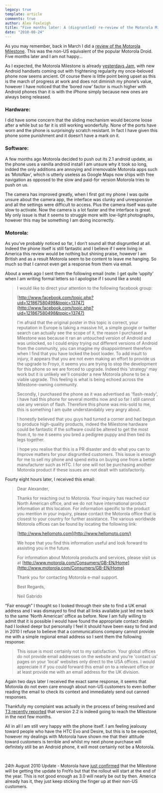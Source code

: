 ```yaml
---
legacy: true 
template: article 
comments: true 
author: Alex Foxleigh
title: "Five months later: A (disgruntled) re-review of the Motorola Milestone."
date: "2010-08-24"
---
```


As you may remember, back in March I did a [review of the Motorola Milestone](/2010/03/12/review-motorola-milestone-uk/). This was the non-US equivalent of the popular Motorola Droid. Five months later and I am not happy...

As I expected, the Motorola Milestone is already [yesterdays Jam](http://www.google.co.uk/search?q=yesterdays+jam&ie=utf-8&oe=utf-8&aq=t&rls=org.mozilla:en-GB:official&client=firefox-a), with new Android handsets coming out with frightening regularity my once-beloved phone now seems ancient. Of course there is little point being upset as this is the march of progress at work and does not diminish my phone’s value, however I have noticed that the ‘bored now’ factor is much higher with Android phones than it is with the iPhone simply because new ones are always being released.

### Hardware:

I did have some concern that the sliding mechanism would become loose after a while but so far it is still working wonderfully. None of the ports have worn and the phone is surprisingly scratch resistant. In fact I have given this phone some punishment and it doesn’t have a mark on it.

### Software:

A few months ago Motorola decided to push out its 2.1 android update, as the phone uses a vanilla android install I am unsure why it took so long, indded the only additions are annoying and irremovable Motorola apps such as ‘MotoNav’, which is utterly useless as Google Maps now ships with free navigation as opposed to the slow and paid-for version Motorola tries to push on us.

The camera has improved greatly, when I first got my phone I was quite unsure about the camera app, the interface was clunky and unresponsive and all the settings were difficult to access. Plus the camera itself was quite slow to activate. Now the camera is a lot faster and the interface is great. My only issue is that it seems to struggle more with low-light photographs, however this may be something I am doing incorrectly.

### Motorola:

As you’ve probably noticed so far, I don’t sound all that disgruntled at all. Indeed the phone itself is still fantastic and I believe if I were living in America this review would be nothing but shining praise, however I am British and as a result Motorola seem to be content to leave me hanging. So much so that I cannot even get a response from them via email.

About a week ago I sent them the following email (note: I get quite ‘uppity’ when I am writing formal letters so I apologise if I sound like a snob)

> I would like to direct your attention to the following facebook group:
> 
> [http://www.facebook.com/topic.php?uid=121867580498&topic=13747](http://www.facebook.com/topic.php?uid=121867580498&topic=13747)
> 
> I'm afraid that the original poster in this topic is correct, your reputation in Europe is taking a massive hit, a simple google or twitter search can actually see the scope of it, the reason I purchased a Milestone was because it ran an untouched version of Android and was unlocked, so I could enjoy trying out different versions of Android from the community, you can imagine my disappointment therefore when I find that you have locked the boot loader. To add insult to injury, it appears that you are not even making an effort to provide us the upgrade to Froyo, it seems you are trying to stop the development for this phone so we are forced to upgrade. Indeed this 'strategy' may work but it is unlikely we'll consider a new Motorola phone to be a viable upgrade. This feeling is what is being echoed across the Milestone-owning community.
> 
> Secondly, I purchased the phone as it was advertised as 'flash-ready', I have had this phone for several months now and so far I still cannot use any version of flash. Therefore this phone was mis-sold to me, this is something I am quite understandably very angry about.
> 
> I honestly believed that you guys had turned a corner and had begun to produce high-quality products, indeed the Milestone hardware could be fantastic if the software could be altered to get the most from it, to me it seems you bred a pedigree puppy and then tied its legs together.
> 
> I hope you realise that this is a PR disaster and do what you can to improve matters for your disgruntled customers. This issue is enough for me to sell my phone and spend extra on buying one from a better manufacturer such as HTC. I for one will not be purchasing another Motorola product if these issues are not dealt with satisfactorily.

Fourty eight hours later, I received this email:

> Dear Alexander,
> 
> Thanks for reaching out to Motorola. Your inquiry has reached our North American office, and we do not have international product information at this location. For information specific to the product you mention in your inquiry, please contact the Motorola office that is closest to your country for further assistance. The various worldwide Motorola offices can be found by locating the following link:
> 
> [http://www.hellomoto.com](http://www.hellomoto.com/)
> 
> We hope that you find this information useful and look forward to assisting you in the future.
> 
> For information about Motorola products and services, please visit us at [http://www.motorola.com/Consumers/GB-EN/Home](http://www.motorola.com/Consumers/GB-EN/Home)
> 
> Thank you for contacting Motorola e-mail support.
> 
> Best Regards,
> 
> Neil Gabrido

“Fair enough” I thought so I looked through their site to find a UK email address and I was dismayed to find that all links available just led me back to the same ‘North American’ office as before. Now I am fully willing to admit that it is possible I would have found the appropriate contact details had I looked deepr but personally I feel it should have been easy to find and in 2010 I refuse to believe that a communications company cannot provide me with a simple regional email address so I sent them the following response:

> This issue is most certainly not to my satisfaction. Your global offices do not provide email addresses on the website and you’re 'contact us' pages on your 'local' websites only direct to the USA offices. I would appreciate it if you could forward this email on to a relevant office or at least provide me with an email address for the UK division.

Again two days later I received the exact same response, it seems that Motorola do not even care enough about non-US customers to even bother reading the email to check its context and immediately send out canned responses.

Thankfully my complaint was actually in the process of being resolved and [T3 recently reported](http://www.t3.com/news/motorola-milestone-froyo-update-coming-september?=47713) that version 2.2 is indeed going to reach the Milestone in the next few months.

All in all I am still very happy with the phone itself. I am feeling jealousy toward people who have the HTC Evo and Desire, but this is to be expected, however my dealings with Motorola have shown me that their attitude toward customers is terrible and whilst my next phone purchase will definitely still be an Android phone, it will most certainly not be a Motorola.

 

24th August 2010 Update - Motorola have [just confirmed](http://androidos.in/2010/08/motorola-milestone-official-android-2-2-update-schedule/) that the Milestone will be getting the update to FroYo but that the rollout will start at the end of the year. This is not good enough as 3.0 will nearly be out by then. America already has it, they just keep sticking the finger up at their non-US customers.
